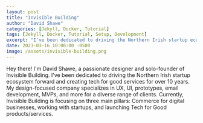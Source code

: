 ```yaml
---
layout: post
title: "Invisible Building"
author: "David Shawe"
categories: [Jekyll, Docker, Tutorial]
tags: [Jekyll, Docker, Tutorial, Setup, Development]
excerpt: "I've been dedicated to driving the Northern Irish startup ecosystem forward and creating tech for good services for over 10 years. My design-focused company specializes in UX, UI, prototypes, email development, MVPs, and more for a diverse range of clients. Currently, Invisible Building is focusing on three main pillars: Commerce for digital businesses, working with startups, and launching Tech for Good products/services."
date: 2023-03-16 10:00:00 -0500
image: /assets/invisible-building.png
---
```


Hey there! I'm David Shawe, a passionate designer and solo-founder of Invisible Building. I've been dedicated to driving the Northern Irish startup ecosystem forward and creating tech for good services for over 10 years. My design-focused company specializes in UX, UI, prototypes, email development, MVPs, and more for a diverse range of clients. Currently, Invisible Building is focusing on three main pillars: Commerce for digital businesses, working with startups, and launching Tech for Good products/services.

